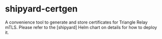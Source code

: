 # shipyard-certgen

A convenience tool to generate and store certificates for Triangle Relay mTLS.
Please refer to the [shipyard] Helm chart on details for how to deploy it.
